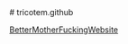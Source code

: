 <!DOCTYPE HTML>
<html>
<meta charset="utf-8" />
<body>
# tricotem.github
<p><a href="file:///Users/emericthebaut/Desktop/BetterMotherFuckingWebsite.html">BetterMotherFuckingWebsite</a></p>
</body>
</html>
